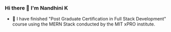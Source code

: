 ### Hi there 👋  I'm Nandhini K

- 🌱 I have finished "Post Graduate Certification in Full Stack Development" course using the MERN Stack conducted by the MIT xPRO institute.

<!--
**NandhiniKarvendhan/NandhiniKarvendhan** is a ✨ _special_ ✨ repository because its `README.md` (this file) appears on your GitHub profile.

Here are some ideas to get you started:

- 🔭 I’m currently working on ...
- 🌱 I’m currently learning ...
- 👯 I’m looking to collaborate on ...
- 🤔 I’m looking for help with ...
- 💬 Ask me about ...
- 📫 How to reach me: ...
- 😄 Pronouns: ...
- ⚡ Fun fact: ...
-->
